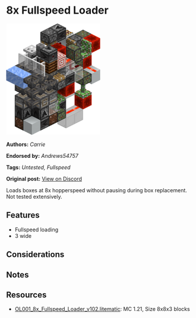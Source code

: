 # 8x Fullspeed Loader
<img alt="area_render_177_.png" src="images/area_render_177_.png?raw=1" height="300px">

**Authors:** *Carrie*

**Endorsed by:** *Andrews54757*

**Tags:** *Untested, Fullspeed*

**Original post:** [View on Discord](https://discord.com/channels/1375556143186837695/1388316832016109649)

Loads boxes at 8x hopperspeed without pausing during box replacement. Not tested extensively.
## Features
- Fullspeed loading
- 3 wide
## Considerations

## Notes

## Resources
- [OL001_8x_Fullspeed_Loader_v102.litematic](attachments/OL001_8x_Fullspeed_Loader_v102.litematic): MC 1.21, Size 8x8x3 blocks
